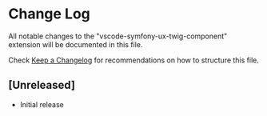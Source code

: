 # Change Log

All notable changes to the "vscode-symfony-ux-twig-component" extension will be documented in this file.

Check [Keep a Changelog](http://keepachangelog.com/) for recommendations on how to structure this file.

## [Unreleased]

- Initial release